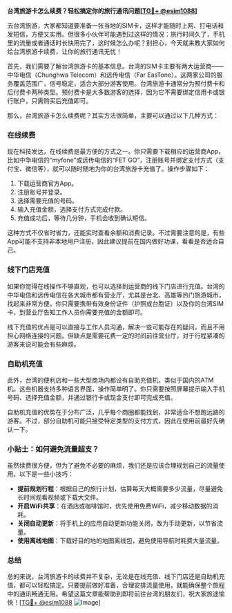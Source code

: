 **台湾旅游卡怎么续费？轻松搞定你的旅行通讯问题[[TG💪+ @esim1088](https://t.me/s/esim1088)]**

去台湾旅游，大家都知道要准备一张当地的SIM卡，这样才能随时上网、打电话和发短信，方便又实用。但很多小伙伴可能遇到过这样的情况：旅行时间久了，手机里的流量或者通话时长快用完了，这时候怎么办呢？别担心，今天就来教大家如何给台湾旅游卡续费，让你的旅行通讯无忧！

首先，我们需要了解台湾旅游卡的基本信息。台湾的SIM卡主要有两大运营商——中华电信（Chunghwa Telecom）和远传电信（Far EasTone）。这两家公司的服务覆盖范围广，信号稳定，适合大部分游客使用。台湾旅游卡通常分为预付费卡和后付费卡两种类型。预付费卡是大多数游客的选择，因为它不需要绑定信用卡或银行账户，只需购买后充值即可。

那么，台湾旅游卡怎么续费呢？其实方法很简单，主要可以通过以下几种方式：

### 在线续费

现在科技发达，在线续费是最方便的方式之一。你只需要下载相应的运营商App，比如中华电信的“myfone”或远传电信的“FET GO”，注册账号并绑定支付方式（支付宝、微信等），就可以随时随地为你的台湾旅游卡充值了。操作步骤如下：

1. 下载运营商官方App。
2. 注册账号并登录。
3. 选择需要充值的号码。
4. 输入充值金额，选择支付方式完成付款。
5. 充值成功后，等待几分钟，手机会收到确认短信。

这种方式不仅省时省力，还能实时查看余额和消费记录。不过需要注意的是，有些App可能不支持非本地用户注册，因此建议提前在国内做好功课，看看是否适合自己。

### 线下门店充值

如果你觉得在线操作不够直观，也可以选择到运营商的线下门店进行充值。台湾的中华电信和远传电信在各大城市都有营业厅，尤其是台北、高雄等热门旅游城市，找起来非常方便。你只需要携带有效身份证件（护照或台胞证）以及你的台湾SIM卡，到营业厅告知工作人员你需要充值的金额即可。

线下充值的优点是可以直接与工作人员沟通，解决一些可能存在的疑问，而且不用担心网络连接的问题。但缺点是需要花费一定的时间前往营业厅，对于行程紧凑的游客来说可能会有些麻烦。

### 自助机充值

此外，台湾的便利店和一些大型商场内都设有自助充值机，类似于国内的ATM机。这些机器支持多种语言界面，操作简单明了。你只需要按照屏幕提示输入手机号码、选择充值金额，并通过银行卡或现金支付即可完成充值。

自助机充值的优势在于分布广泛，几乎每个商圈都能找到，非常适合不想跑远路的游客。不过，部分自助机可能只接受特定类型的支付方式，因此在使用前最好先确认一下。

### 小贴士：如何避免流量超支？

虽然续费很方便，但为了避免不必要的麻烦，我们还是应该合理规划自己的流量使用。以下是一些小技巧：

- **提前规划行程**：根据自己的旅行计划，估算每天大概需要多少流量，尽量避免长时间观看视频或下载大文件。
- **开启WiFi共享**：在酒店或咖啡馆时，优先使用免费WiFi，减少移动数据的消耗。
- **关闭自动更新**：将手机上的应用自动更新功能关闭，改为手动更新，以节省流量。
- **使用离线地图**：下载好目的地的地图离线包，避免使用导航时耗费大量流量。

### 总结

总的来说，台湾旅游卡的续费并不复杂，无论是在线充值、线下门店还是自助机充值，都可以轻松搞定。只要提前做好准备，合理安排流量使用，就能确保整个旅程中的通讯畅通无阻。希望这篇文章能帮助到即将前往台湾的朋友们，祝大家旅途愉快！[[TG💪+ @esim1088](https://t.me/s/esim1088) ![Image](https://i.postimg.cc/4NQfJmqS/Snipaste-2025-05-13-00-14-12.png)]